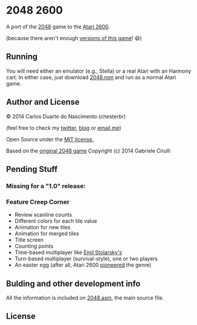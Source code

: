 2048 2600
=========

A port of the [2048][1] game to the [Atari 2600][4].

(because there aren't enough [versions of this game](http://phenomist.wordpress.com/2048-variants/)! :laughing:)

## Running

You will need either an emulator (e.g., Stella) or a real Atari with an Harmony cart. In either case, just download [2048.rom](2) and run as a normal Atari game.

## Author and License

© 2014 Carlos Duarte do Nascimento (chesterbr)

(feel free to check my [twitter][7], [blog][8] or [email me][10])

Open Source under the [MIT license.](9)

Based on the [original 2048 game][1] Copyright (c) 2014 Gabriele Cirulli

## Pending Stuff

### Missing for a "1.0" release:


### Feature Creep Corner

- Review scanline counts
- Different colors for each tile value
- Animation for new tiles
- Animation for merged tiles
- Title screen
- Counting points
- Time-based multiplayer like [Emil Stolarsky's][6]
- Turn-based multiplayer (survival-style), one or two players
- An easter egg (after all, Atari 2600 [pioneered][5] the genre)

## Bulding and other development info

All the information is included on [2048.asm](3), the main source file.

## License

[1]: https://github.com/gabrielecirulli/2048
[2]: https://github.com/chesterbr/2048-2600/blob/master/2048.bin?raw=true
[3]: https://github.com/chesterbr/2048-2600/blob/master/2048.asm
[4]: http://atariage.com/2600/history.html
[5]: https://www.youtube.com/watch?v=Pw02kibMs3E
[6]: http://emils.github.io/2048-multiplayer/
[7]: http://twitter.com/chesterbr
[8]: http://chester.me
[9]: https://github.com/gabrielecirulli/2048/blob/master/LICENSE.txt
[10]: mailto:cd@pobox.com?subject=2048+2600
